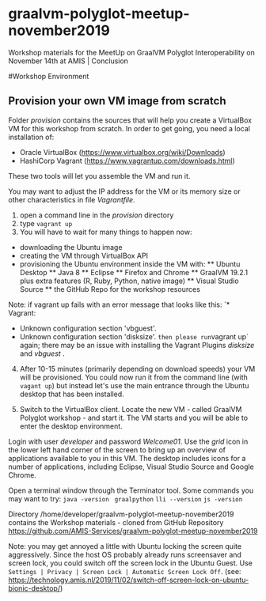# graalvm-polyglot-meetup-november2019
Workshop materials for the MeetUp on GraalVM Polyglot Interoperability on November 14th at AMIS | Conclusion

#Workshop Environment

## Provision your own VM image from scratch
Folder *provision* contains the sources that will help you create a VirtualBox VM for this workshop from scratch. In order to get going, you need a local installation of:
* Oracle VirtualBox (https://www.virtualbox.org/wiki/Downloads)
* HashiCorp Vagrant (https://www.vagrantup.com/downloads.html)

These two tools will let you assemble the VM and run it.

You may want to adjust the IP address for the VM or its memory size or other characteristics in file *Vagrantfile*.

1. open a command line in the *provision* directory
2. type `vagrant up`
3. You will have to wait for many things to happen now:
* downloading the Ubuntu image
* creating the VM through VirtualBox API
* provisioning the Ubuntu environment inside the VM with:
** Ubuntu Desktop
** Java 8
** Eclipse
** Firefox and Chrome
** GraalVM 19.2.1 plus extra features (R, Ruby, Python, native image)
** Visual Studio Source
** the GitHub Repo for the workshop resources 

Note: if vagrant up fails with an error message that looks like this:
`* Vagrant:
* Unknown configuration section 'vbguest'.
* Unknown configuration section 'disksize'.
`
then please run `vagrant up` again; there may be an issue with installing the Vagrant Plugins *disksize* and *vbguest* .

4. After 10-15 minutes (primarily depending on download speeds) your VM will be provisioned. You could now run it from the command line (with `vagant up`) but instead let's use the main entrance through the Ubuntu desktop that has been installed.

5. Switch to the VirtualBox client. Locate the new VM - called GraalVM Polyglot workshop - and start it. 
The VM starts and you will be able to enter the desktop environment.

Login with user *developer* and password *Welcome01*.
Use the *grid* icon in the lower left hand corner of the screen to bring up an overview of applications available to you in this VM. 
The desktop includes icons for a number of applications, including Eclipse, Visual Studio Source and Google Chrome.   

Open a terminal window through the Terminator tool. Some commands you may want to try:
`java -version `
`graalpython`
`lli --version`
`js -version`

Directory /home/developer/graalvm-polyglot-meetup-november2019 contains the Workshop materials - cloned from GitHub Repository https://github.com/AMIS-Services/graalvm-polyglot-meetup-november2019 

Note: you may get annoyed a little with Ubuntu locking the screen quite aggressively. Since the host OS probably already runs screensaver and screen lock, you could switch off the screen lock in the Ubuntu Guest. Use `Settings | Privacy | Screen Lock | Automatic Screen Lock Off`. (see: https://technology.amis.nl/2019/11/02/switch-off-screen-lock-on-ubuntu-bionic-desktop/)
